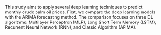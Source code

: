 This study aims to apply several deep learning techniques to predict monthly crude palm oil prices. First, we compare the deep learning models with the ARIMA forecasting method. The comparison focuses on three DL algorithms: Multilayer Perceptron (MLP), Long Short Term Memory (LSTM), Recurrent Neural Network (RNN), and Classic Algorithm (ARIMA).
